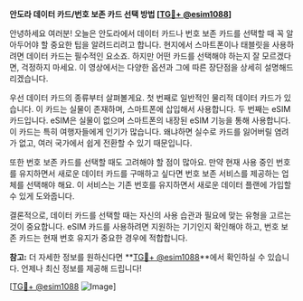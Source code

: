 **안도라 데이터 카드/번호 보존 카드 선택 방법 [[TG💪+ @esim1088](https://t.me/s/esim1088)]**

안녕하세요 여러분! 오늘은 안도라에서 데이터 카드나 번호 보존 카드를 선택할 때 꼭 알아두어야 할 중요한 팁을 알려드리려고 합니다. 현지에서 스마트폰이나 태블릿을 사용하려면 데이터 카드는 필수적인 요소죠. 하지만 어떤 카드를 선택해야 하는지 잘 모르겠다면, 걱정하지 마세요. 이 영상에서는 다양한 옵션과 그에 따른 장단점을 상세히 설명해드리겠습니다.

우선 데이터 카드의 종류부터 살펴볼게요. 첫 번째로 일반적인 물리적 데이터 카드가 있습니다. 이 카드는 실물이 존재하며, 스마트폰에 삽입해서 사용합니다. 두 번째는 eSIM 카드입니다. eSIM은 실물이 없으며 스마트폰의 내장된 eSIM 기능을 통해 사용합니다. 이 카드는 특히 여행자들에게 인기가 많습니다. 왜냐하면 실수로 카드를 잃어버릴 염려가 없고, 여러 국가에서 쉽게 전환할 수 있기 때문입니다.

또한 번호 보존 카드를 선택할 때도 고려해야 할 점이 많아요. 만약 현재 사용 중인 번호를 유지하면서 새로운 데이터 카드를 구매하고 싶다면 번호 보존 서비스를 제공하는 업체를 선택해야 해요. 이 서비스는 기존 번호를 유지하면서 새로운 데이터 플랜에 가입할 수 있게 도와줍니다.

결론적으로, 데이터 카드를 선택할 때는 자신의 사용 습관과 필요에 맞는 유형을 고르는 것이 중요합니다. eSIM 카드를 사용하려면 지원하는 기기인지 확인해야 하고, 번호 보존 카드는 현재 번호 유지가 중요한 경우에 적합합니다.

**참고:** 더 자세한 정보를 원하신다면 **[TG💪+ @esim1088](https://t.me/s/esim1088)**에서 확인하실 수 있습니다. 언제나 최신 정보를 제공해 드립니다!

[[TG💪+ @esim1088](https://t.me/s/esim1088) ![Image](https://i.postimg.cc/Y0z9fWf4/image.png)]